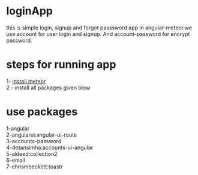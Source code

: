 # loginApp
  
this is simple login, signup and forgot passsword app in angular-meteor.we use account for user login and signup. And account-password for 
encrypt password.
# steps for running app
1-  [install meteor](https://www.meteor.com/install)<br />
2 - install all packages given blow
# use packages
1-angular<br />
2-angularui:angular-ui-route<br />
3-accounts-password<br />
4-dotansimha:accounts-ui-angular<br />
5-aldeed:collection2<br />
6-email<br />
7-chrismbeckett:toastr


